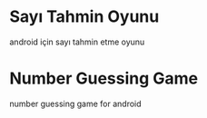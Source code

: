 # Sayı Tahmin Oyunu
android için sayı tahmin etme oyunu

# Number Guessing Game
number guessing game for android
